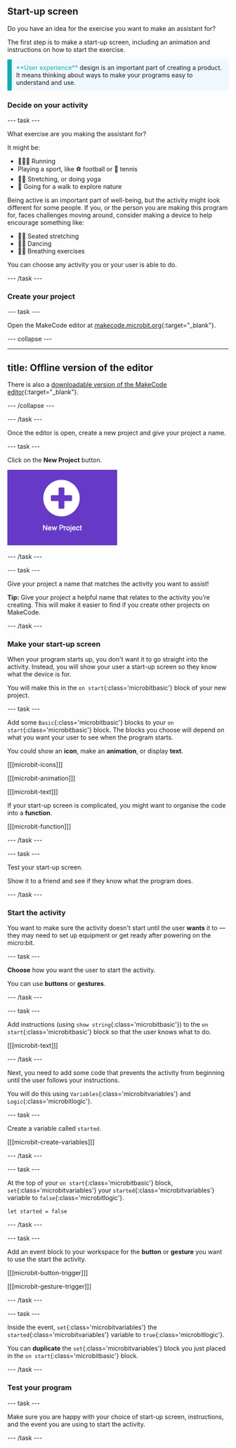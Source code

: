 ## Start-up screen

Do you have an idea for the exercise you want to make an assistant for?

The first step is to make a start-up screen, including an animation and instructions on how to start the exercise.

<p style="border-left: solid; border-width:10px; border-color: #0faeb0; background-color: aliceblue; padding: 10px;">
  <span style="color: #0faeb0">**User experience**</span> design is an important part of creating a product. It means thinking about ways to make your programs easy to understand and use.
</p>

### Decide on your activity

\--- task ---

What exercise are you making the assistant for?

It might be:

- 🏃🏽‍♀️ Running
- Playing a sport, like ⚽️ football or 🎾 tennis
- 🧘🏼 Stretching, or doing yoga
- 🥾 Going for a walk to explore nature

Being active is an important part of well-being, but the activity might look different for some people. If you, or the person you are making this program for, faces challenges moving around, consider making a device to help encourage something like:

- 🧘🏼 Seated stretching
- 🕺🏾 Dancing
- 😮‍💨 Breathing exercises

You can choose any activity you or your user is able to do.

\--- /task ---

### Create your project

\--- task ---

Open the MakeCode editor at [makecode.microbit.org](https://makecode.microbit.org){:target="_blank"}.

\--- collapse ---

---

## title: Offline version of the editor

There is also a [downloadable version of the MakeCode editor](https://makecode.microbit.org/offline-app){:target="_blank"}.

\--- /collapse ---

\--- /task ---

Once the editor is open, create a new project and give your project a name.

\--- task ---

Click on the **New Project** button.

<img src="images/new-project-button.png" alt="The New Project button inside MakeCode." width="250"/>

\--- /task ---

\--- task ---

Give your project a name that matches the activity you want to assist!

**Tip:** Give your project a helpful name that relates to the activity you’re creating. This will make it easier to find if you create other projects on MakeCode.

\--- /task ---

### Make your start-up screen

When your program starts up, you don't want it to go straight into the activity. Instead, you will show your user a start-up screen so they know what the device is for.

You will make this in the `on start`{:class='microbitbasic'} block of your new project.

\--- task ---

Add some `Basic`{:class='microbitbasic'} blocks to your `on start`{:class='microbitbasic'} block. The blocks you choose will depend on what you want your user to see when the program starts.

You could show an **icon**, make an **animation**, or display **text**.

[[[microbit-icons]]]

[[[microbit-animation]]]

[[[microbit-text]]]

If your start-up screen is complicated, you might want to organise the code into a **function**.

[[[microbit-function]]]

\--- /task ---

\--- task ---

Test your start-up screen.

Show it to a friend and see if they know what the program does.

\--- /task ---

### Start the activity

You want to make sure the activity doesn't start until the user **wants** it to — they may need to set up equipment or get ready after powering on the micro:bit.

\--- task ---

**Choose** how you want the user to start the activity.

You can use **buttons** or **gestures**.

\--- /task ---

\--- task ---

Add instructions (using `show string`{:class='microbitbasic'}) to the `on start`{:class='microbitbasic'} block so that the user knows what to do.

[[[microbit-text]]]

\--- /task ---

Next, you need to add some code that prevents the activity from beginning until the user follows your instructions.

You will do this using `Variables`{:class='microbitvariables'} and `Logic`{:class='microbitlogic'}.

\--- task ---

Create a variable called `started`.

[[[microbit-create-variables]]]

\--- /task ---

\--- task ---

At the top of your `on start`{:class='microbitbasic'} block, `set`{:class='microbitvariables'} your `started`{:class='microbitvariables'} variable to `false`{:class='microbitlogic'}.

```microbit
let started = false
```

\--- /task ---

\--- task ---

Add an event block to your workspace for the **button** or **gesture** you want to use the start the activity.

[[[microbit-button-trigger]]]

[[[microbit-gesture-trigger]]]

\--- /task ---

\--- task ---

Inside the event, `set`{:class='microbitvariables'} the `started`{:class='microbitvariables'} variable to `true`{:class='microbitlogic'}.

You can **duplicate** the `set`{:class='microbitvariables'} block you just placed in the `on start`{:class='microbitbasic'} block.

\--- /task ---

### Test your program

\--- task ---

Make sure you are happy with your choice of start-up screen, instructions, and the event you are using to start the activity.

\--- /task ---
